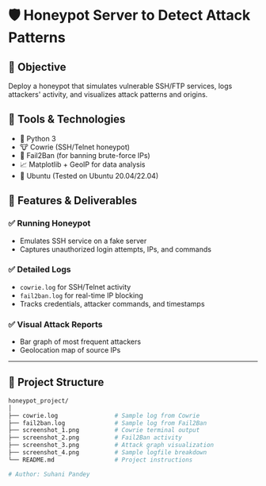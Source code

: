 # 🛡️ Honeypot Server to Detect Attack Patterns

## 📌 Objective
Deploy a honeypot that simulates vulnerable SSH/FTP services, logs attackers' activity, and visualizes attack patterns and origins.

## 🧰 Tools & Technologies
- 🐍 Python 3
- 🐮 Cowrie (SSH/Telnet honeypot)
- 🧱 Fail2Ban (for banning brute-force IPs)
- 📈 Matplotlib + GeoIP for data analysis
- 🐧 Ubuntu (Tested on Ubuntu 20.04/22.04)


## 🚀 Features & Deliverables

### ✅ Running Honeypot
- Emulates SSH service on a fake server
- Captures unauthorized login attempts, IPs, and commands

### ✅ Detailed Logs
- `cowrie.log` for SSH/Telnet activity
- `fail2ban.log` for real-time IP blocking
- Tracks credentials, attacker commands, and timestamps

### ✅ Visual Attack Reports
- Bar graph of most frequent attackers
- Geolocation map of source IPs

---

## 📂 Project Structure

```bash
honeypot_project/
│
├── cowrie.log                # Sample log from Cowrie
├── fail2ban.log              # Sample log from Fail2Ban
├── screenshot_1.png          # Cowrie terminal output
├── screenshot_2.png          # Fail2Ban activity
├── screenshot_3.png          # Attack graph visualization
├── screenshot_4.png          # Sample logfile breakdown
└── README.md                 # Project instructions

# Author: Suhani Pandey
